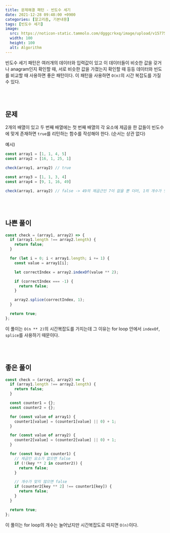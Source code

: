 ```yaml
---
title: 문제해결 패턴 - 빈도수 세기
date: 2021-12-28 09:48:00 +0900
categories: [알고리즘, 기본내용]
tags: [빈도수 세기]
image:
  src: https://noticon-static.tammolo.com/dgggcrkxq/image/upload/v1577524878/noticon/gzl7ru4i4vv3phyv34y3.png
  width: 100
  height: 100
  alt: Algorithm
---
```


빈도수 세기 패턴은 여러개의 데이터와 입력값이 있고 이 데이터들이 비슷한 값을 갖거나 anagram인지 확인할 때, 서로 비슷한 값을 가졌는지 확인할 때 등등 데이터와 빈도를 비교할 때 사용하면 좋은 패턴이다. 이 패턴을 사용하면 `O(n)`의 시간 복잡도를 가질 수 있다.

<br/>
<br/>

## 문제

2개의 배열이 있고 두 번째 배열에는 첫 번째 배열의 각 요소에 제곱을 한 값들이 빈도수에 맞게 존재하면 `true`를 리턴하는 함수를 작성해야 한다. (순서는 상관 없다)

예시)
```js
const array1 = [1, 1, 4, 5]
const array2 = [16, 1, 25, 1]

check(array1, array2) // true

const array3 = [1, 1, 3, 4]
const array4 = [9, 1, 16, 49]

check(array1, array2) // false -> 49의 제곱근인 7이 없을 뿐 더러, 1의 개수가 맞지 않음
```

<br/>
<br/>

## 나쁜 풀이

```js
const check = (array1, array2) => {
  if (array1.length !== array2.length) {
    return false;
  }

  for (let i = 0; i < array1.length; i += 1) {
    const value = array1[i];

    let correctIndex = array2.indexOf(value ** 2);

    if (correctIndex === -1) {
      return false;
    }

    array2.splice(correctIndex, 1);
  }

  return true;
};
```

이 풀이는 `O(n ** 2)`의 시간복잡도를 가지는데 그 이유는 for loop 안에서 `indexOf`, `splice`를 사용하기 때문이다.

<br/>
<br/>

## 좋은 풀이

```js
const check = (array1, array2) => {
  if (array1.length !== array2.length) {
    return false;
  }

  const counter1 = {};
  const counter2 = {};

  for (const value of array1) {
    counter1[value] = (counter1[value] || 0) + 1;
  }

  for (const value of array2) {
    counter2[value] = (counter2[value] || 0) + 1;
  }

  for (const key in counter1) {
    // 제곱인 요소가 없으면 false
    if (!(key ** 2 in counter2)) {
      return false;
    }

    // 개수가 맞지 않으면 false
    if (counter2[key ** 2] !== counter1[key]) {
      return false;
    }
  }

  return true;
};
```

이 풀이는 for loop의 개수는 늘어났지만 시간복잡도로 따지면 `O(n)`이다.